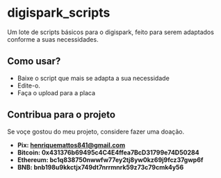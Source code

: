 # digispark_scripts
Um lote de scripts básicos para o digispark, feito para serem adaptados conforme a suas necessidades.

## Como usar?
* Baixe o script que mais se adapta a sua necessidade
* Edite-o.
* Faça o upload para a placa

## Contribua para o projeto

Se voçe gostou do meu projeto, considere fazer uma doação.

- **Pix: <henriquemattos841@gmail.com>**
- **Bitcoin: 0x431376b69495c4C4E4ffea7BcD31799e74D50284**
- **Ethereum: bc1q838750nwwfw77ey2tj8yw0kz69j9fcz37gwp6f**
- **BNB: bnb198u9kkctjx749dt7nrrmnrk59z73c79cmk4y56**
